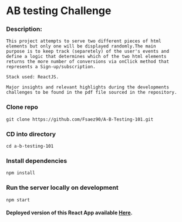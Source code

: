 # AB testing Challenge

  
 
### Description:
```
This project attempts to serve two different pieces of html
elements but only one will be displayed randomly.The main
purpose is to keep track (separetely) of the user's events and
define a logic that determines which of the two html elements
returns the more number of conversions via onClick method that
represents a Sign-up/subscription. 

Stack used: ReactJS.

Major insights and relevant highlights during the developments
challenges to be found in the pdf file sourced in the repository. 
```

### Clone repo
```
git clone https://github.com/Fsaez90/A-B-Testing-101.git
```

### CD into directory
```
cd a-b-testing-101
```

### Install dependencies
```
npm install
```

### Run the server locally on development

```
npm start
```

#### Deployed version of this React App available [Here](https://mellifluous-dusk-21b269.netlify.app/).
